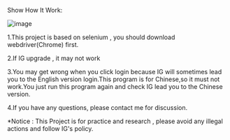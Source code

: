 Show How It Work:

![image](https://github.com/arleigh418/Automatic-IG-Like/blob/master/example/example.gif)






1.This project is based on selenium , you should download webdriver(Chrome) first.

2.If IG upgrade , it may not work

3.You may get wrong when you click login because IG will sometimes lead you to the English version login.This program is for Chinese,so it must not work.You just run this program again and check IG lead you to the Chinese version.

4.If you have any questions, please contact me for discussion.

*Notice : This Project is for practice and research , please avoid any illegal actions and follow IG's policy.

